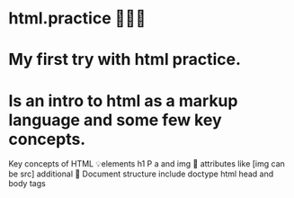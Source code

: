 # html.practice 🧑🏾‍💻
# My first try with html practice.
# Is an intro to html as a markup language and some few key concepts.
Key concepts of HTML
💡elements h1 P a and img
🧲 attributes like [img can be src] additional
📃 Document structure include doctype html head and body tags
